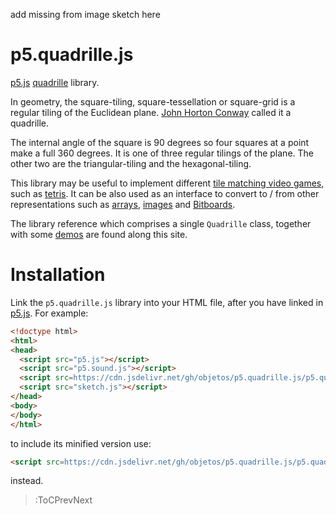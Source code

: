 add missing from image sketch here

# p5.quadrille.js

[p5.js](https://p5js.org/) [quadrille](https://en.wikipedia.org/wiki/Square_tiling) library.

In geometry, the square-tiling, square-tessellation or square-grid is a regular tiling of the Euclidean plane. [John Horton Conway](https://en.wikipedia.org/wiki/John_Horton_Conway) called it a quadrille.

The internal angle of the square is 90 degrees so four squares at a point make a full 360 degrees. It is one of three regular tilings of the plane. The other two are the triangular-tiling and the hexagonal-tiling.

This library may be useful to implement different [tile matching video games](https://en.wikipedia.org/wiki/Tile-matching_video_game), such as [tetris](https://en.wikipedia.org/wiki/Tetris). It can be also used as an interface to convert to / from other representations such as [arrays](https://developer.mozilla.org/en-US/docs/Web/JavaScript/Reference/Global_Objects/Array), [images](https://p5js.org/reference/#/p5.Image) and [Bitboards](https://en.wikipedia.org/wiki/Bitboard).

The library reference which comprises a single `Quadrille` class, together with some [demos](/docs/demos) are found along this site.

# Installation

Link the `p5.quadrille.js` library into your HTML file, after you have linked in [p5.js](https://p5js.org/libraries/). For example:

```html | index.html
<!doctype html>
<html>
<head>
  <script src="p5.js"></script>
  <script src="p5.sound.js"></script>
  <script src=https://cdn.jsdelivr.net/gh/objetos/p5.quadrille.js/p5.quadrille.js></script>
  <script src="sketch.js"></script>
</head>
<body>
</body>
</html>
```

to include its minified version use:

```html
<script src=https://cdn.jsdelivr.net/gh/objetos/p5.quadrille.js/p5.quadrille.min.js></script>
```

instead.

> :ToCPrevNext
